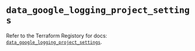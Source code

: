 # `data_google_logging_project_settings`

Refer to the Terraform Registory for docs: [`data_google_logging_project_settings`](https://registry.terraform.io/providers/hashicorp/google-beta/5.26.0/docs/data-sources/google_logging_project_settings).

